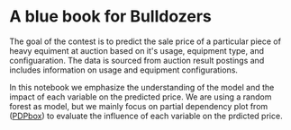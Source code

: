 # A blue book for Bulldozers

The goal of the contest is to predict the sale price of a particular piece of heavy equiment at auction based on it's usage, equipment type, and configuaration. The data is sourced from auction result postings and includes information on usage and equipment configurations.

In this notebook we emphasize the understanding of the model and the impact of each variable on the predicted price.
We are using a random forest as model, but we mainly focus on partial dependency plot from ([PDPbox](https://github.com/SauceCat/PDPbox)) to evaluate the influence of each variable on the prdicted price. 
